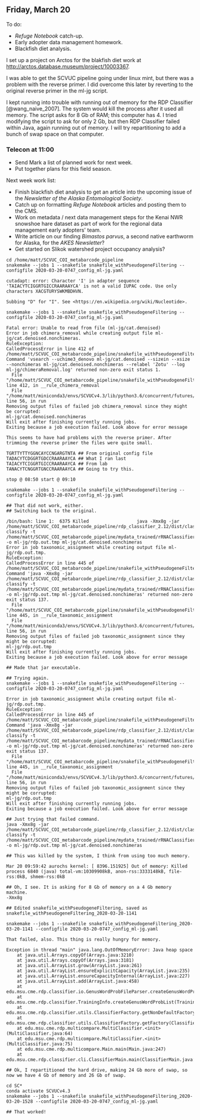 
## Friday, March 20

To do:

* *Refuge Notebook* catch-up.
* Early adopter data management homework.
* Blackfish diet analysis.

I set up a project on Arctos for the blakfish diet work at <http://arctos.database.museum/project/10003367>.

I was able to get the SCVUC pipeline going under linux mint, but there was a problem with the reverse primer. I did overcome this later by reverting to the original reverse primer in the ml-jg script.

I kept running into trouble with running out of memory for the RDP Classifier [@wang_naive_2007]. The system would kill the process after it used all memory. The script asks for 8 Gb of RAM; this computer has 4. I tried modifying the script to ask for only 2 Gb, but then RDP Classifier failed within Java, again running out of memory. I will try repartitioning to add a bunch of swap space on that computer.

### Telecon at 11:00

* Send Mark a list of planned work for next week.
* Put together plans for this field season.

Next week work list:

* Finish blackfish diet analysis to get an article into the upcoming issue of the *Newsletter of the Alaska Entomological Society*.
* Catch up on formatting *Refuge Notebook* articles and posting them to the CMS.
* Work on metadata / next data management steps for the Kenai NWR snowshoe hare dataset as part of work for the regional data management early adopters' team.
* Write article on our finding *Bimastos parvus*, a second native earthworm for Alaska, for the *AKES Newsletter*?
* Get started on Slikok watershed project occupancy analysis?

```
cd /home/matt/SCVUC_COI_metabarcode_pipeline
snakemake --jobs 1 --snakefile snakefile_withPseudogeneFiltering --configfile 2020-03-20-0747_config_ml-jg.yaml

cutadapt: error: Character 'I' in adapter sequence 'TAIACYTCIGGRTGICCRAARAAYCA' is not a valid IUPAC code. Use only characters XACGTURYSWKMBDHVN.

Subbing "D" for "I". See <https://en.wikipedia.org/wiki/Nucleotide>.

snakemake --jobs 1 --snakefile snakefile_withPseudogeneFiltering --configfile 2020-03-20-0747_config_ml-jg.yaml

Fatal error: Unable to read from file (ml-jg/cat.denoised)
Error in job chimera_removal while creating output file ml-jg/cat.denoised.nonchimeras.
RuleException:
CalledProcessError in line 412 of /home/matt/SCVUC_COI_metabarcode_pipeline/snakefile_withPseudogeneFiltering:
Command 'vsearch --uchime3_denovo ml-jg/cat.denoised --sizein --xsize --nonchimeras ml-jg/cat.denoised.nonchimeras --relabel 'Zotu' --log ml-jg/chimeraRemoval.log' returned non-zero exit status 1.
  File "/home/matt/SCVUC_COI_metabarcode_pipeline/snakefile_withPseudogeneFiltering", line 412, in __rule_chimera_removal
  File "/home/matt/miniconda3/envs/SCVUCv4.3/lib/python3.6/concurrent/futures/thread.py", line 56, in run
Removing output files of failed job chimera_removal since they might be corrupted:
ml-jg/cat.denoised.nonchimeras
Will exit after finishing currently running jobs.
Exiting because a job execution failed. Look above for error message

This seems to have had problems with the reverse primer. After trimming the reverse primer the files were quite small.

TGRTTYTTYGGNCAYCCNGARGTNTA ## From original config file
TADACYTCDGGRTGDCCRAARAAYCA ## What I ran last
TAIACYTCIGGRTGICCRAARAAYCA ## From lab
TANACYTCNGGRTGNCCRAARAAYCA ## Going to try this.

stop @ 08:50 start @ 09:10

snakemake --jobs 1 --snakefile snakefile_withPseudogeneFiltering --configfile 2020-03-20-0747_config_ml-jg.yaml

## That did not work, either.
## Switching back to the original.

/bin/bash: line 1:  6375 Killed                  java -Xmx8g -jar /home/matt/SCVUC_COI_metabarcode_pipeline/rdp_classifier_2.12/dist/classifier.jar classify -t /home/matt/SCVUC_COI_metabarcode_pipeline/mydata_trained/rRNAClassifier.properties -o ml-jg/rdp.out.tmp ml-jg/cat.denoised.nonchimeras
Error in job taxonomic_assignment while creating output file ml-jg/rdp.out.tmp.
RuleException:
CalledProcessError in line 445 of /home/matt/SCVUC_COI_metabarcode_pipeline/snakefile_withPseudogeneFiltering:
Command 'java -Xmx8g -jar /home/matt/SCVUC_COI_metabarcode_pipeline/rdp_classifier_2.12/dist/classifier.jar classify -t /home/matt/SCVUC_COI_metabarcode_pipeline/mydata_trained/rRNAClassifier.properties -o ml-jg/rdp.out.tmp ml-jg/cat.denoised.nonchimeras' returned non-zero exit status 137.
  File "/home/matt/SCVUC_COI_metabarcode_pipeline/snakefile_withPseudogeneFiltering", line 445, in __rule_taxonomic_assignment
  File "/home/matt/miniconda3/envs/SCVUCv4.3/lib/python3.6/concurrent/futures/thread.py", line 56, in run
Removing output files of failed job taxonomic_assignment since they might be corrupted:
ml-jg/rdp.out.tmp
Will exit after finishing currently running jobs.
Exiting because a job execution failed. Look above for error message

## Made that jar executable.

## Trying again.
snakemake --jobs 1 --snakefile snakefile_withPseudogeneFiltering --configfile 2020-03-20-0747_config_ml-jg.yaml

Error in job taxonomic_assignment while creating output file ml-jg/rdp.out.tmp.
RuleException:
CalledProcessError in line 445 of /home/matt/SCVUC_COI_metabarcode_pipeline/snakefile_withPseudogeneFiltering:
Command 'java -Xmx8g -jar /home/matt/SCVUC_COI_metabarcode_pipeline/rdp_classifier_2.12/dist/classifier.jar classify -t /home/matt/SCVUC_COI_metabarcode_pipeline/mydata_trained/rRNAClassifier.properties -o ml-jg/rdp.out.tmp ml-jg/cat.denoised.nonchimeras' returned non-zero exit status 137.
  File "/home/matt/SCVUC_COI_metabarcode_pipeline/snakefile_withPseudogeneFiltering", line 445, in __rule_taxonomic_assignment
  File "/home/matt/miniconda3/envs/SCVUCv4.3/lib/python3.6/concurrent/futures/thread.py", line 56, in run
Removing output files of failed job taxonomic_assignment since they might be corrupted:
ml-jg/rdp.out.tmp
Will exit after finishing currently running jobs.
Exiting because a job execution failed. Look above for error message

## Just trying that failed command.
java -Xmx8g -jar /home/matt/SCVUC_COI_metabarcode_pipeline/rdp_classifier_2.12/dist/classifier.jar classify -t /home/matt/SCVUC_COI_metabarcode_pipeline/mydata_trained/rRNAClassifier.properties -o ml-jg/rdp.out.tmp ml-jg/cat.denoised.nonchimeras

## This was killed by the system, I think from using too much memory.

Mar 20 09:59:42 aurochs kernel: [ 8396.151925] Out of memory: Killed process 6840 (java) total-vm:10309908kB, anon-rss:3333148kB, file-rss:0kB, shmem-rss:0kB

## Oh, I see. It is asking for 8 Gb of memory on a 4 Gb memory machine.
-Xmx8g

## Edited snakefile_withPseudogeneFiltering, saved as snakefile_withPseudogeneFiltering_2020-03-20-1141

snakemake --jobs 1 --snakefile snakefile_withPseudogeneFiltering_2020-03-20-1141 --configfile 2020-03-20-0747_config_ml-jg.yaml

That failed, also. This thing is really hungry for memory.

Exception in thread "main" java.lang.OutOfMemoryError: Java heap space
	at java.util.Arrays.copyOf(Arrays.java:3210)
	at java.util.Arrays.copyOf(Arrays.java:3181)
	at java.util.ArrayList.grow(ArrayList.java:261)
	at java.util.ArrayList.ensureExplicitCapacity(ArrayList.java:235)
	at java.util.ArrayList.ensureCapacityInternal(ArrayList.java:227)
	at java.util.ArrayList.add(ArrayList.java:458)
	at edu.msu.cme.rdp.classifier.io.GenusWordProbFileParser.createGenusWordProbList(GenusWordProbFileParser.java:59)
	at edu.msu.cme.rdp.classifier.TrainingInfo.createGenusWordProbList(TrainingInfo.java:127)
	at edu.msu.cme.rdp.classifier.utils.ClassifierFactory.getNonDefaultFactory(ClassifierFactory.java:161)
	at edu.msu.cme.rdp.classifier.utils.ClassifierFactory.getFactory(ClassifierFactory.java:145)
	at edu.msu.cme.rdp.multicompare.MultiClassifier.<init>(MultiClassifier.java:64)
	at edu.msu.cme.rdp.multicompare.MultiClassifier.<init>(MultiClassifier.java:75)
	at edu.msu.cme.rdp.multicompare.Main.main(Main.java:247)
	at edu.msu.cme.rdp.classifier.cli.ClassifierMain.main(ClassifierMain.java:67)

## Ok, I repartitioned the hard drive, making 24 Gb more of swap, so now we have 4 Gb of memory and 26 Gb of swap.

cd SC*
conda activate SCVUCv4.3
snakemake --jobs 1 --snakefile snakefile_withPseudogeneFiltering_2020-03-20-1528 --configfile 2020-03-20-0747_config_ml-jg.yaml

## That worked!
```

